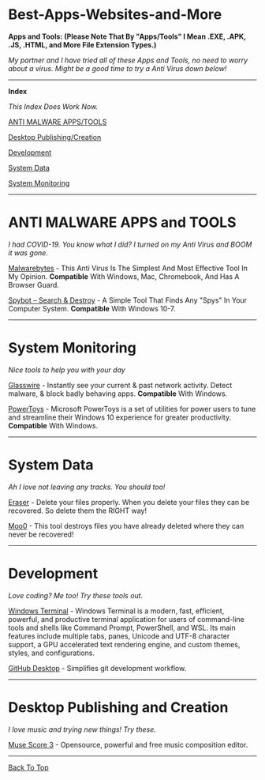 # Best-Apps-Websites-and-More

**Apps and Tools: (Please Note That By "Apps/Tools" I Mean .EXE, .APK, .JS, .HTML, and More File Extension Types.)**

*My partner and I have tried all of these Apps and Tools, no need to worry about a virus. Might be a good time to try a Anti Virus down below!*
___

**Index**

*This Index Does Work Now.*

[ANTI MALWARE APPS/TOOLS](#ANTI-MALWARE-APPS-and-TOOLS)

[Desktop Publishing/Creation](#Desktop-Publishing-and-Creation)

[Development](#Development)

[System Data](#System-Data)

[System Monitoring](#System-Monitoring)
___

# ANTI MALWARE APPS and TOOLS

*I had COVID-19. You know what I did? I turned on my Anti Virus and BOOM it was gone.*

[Malwarebytes](https://www.malwarebytes.com/) - This Anti Virus Is The Simplest And Most Effective Tool In My Opinion. **Compatible** With Windows, Mac, Chromebook, And Has A Browser Guard.

[Spybot – Search & Destroy](https://www.safer-networking.org/) - A Simple Tool That Finds Any "Spys" In Your Computer System. **Compatible** With Windows 10-7.
___

# System Monitoring

*Nice tools to help you with your day*

[Glasswire](https://www.glasswire.com/) - Instantly see your current & past network activity. Detect malware, & block badly behaving apps. **Compatible** With Windows.

[PowerToys](https://github.com/microsoft/PowerToys) - Microsoft PowerToys is a set of utilities for power users to tune and streamline their Windows 10 experience for greater productivity. **Compatible** With Windows.
___

# System Data

*Ah I love not leaving any tracks. You should too!*

[Eraser](https://eraser.heidi.ie/) - Delete your files properly. When you delete your files they can be recovered. So delete them the RIGHT way!

[Moo0](moo0.com/software/AntiRecovery/) - This tool destroys files you have already deleted where they can never be recovered!
___

# Development

*Love coding? Me too! Try these tools out.*

[Windows Terminal](https://www.microsoft.com/en-us/p/windows-terminal/9n0dx20hk701?activetab=pivot:overviewtab) - Windows Terminal is a modern, fast, efficient, powerful, and productive terminal application for users of command-line tools and shells like Command Prompt, PowerShell, and WSL. Its main features include multiple tabs, panes, Unicode and UTF-8 character support, a GPU accelerated text rendering engine, and custom themes, styles, and configurations.

[GitHub Desktop](https://desktop.github.com/) - Simplifies git development workflow.

___

# Desktop Publishing and Creation

*I love music and trying new things! Try these.*

[Muse Score 3](https://musescore.org/en) - Opensource, powerful and free music composition editor.

___

[Back To Top](#Best-Apps-Websites-and-More)
